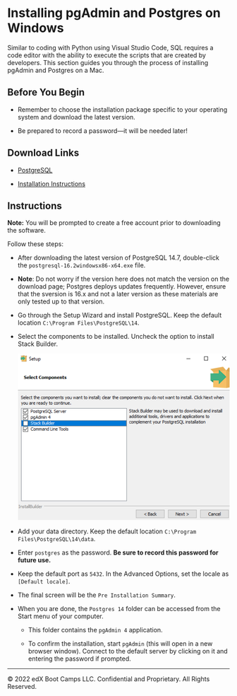 # Installing pgAdmin and Postgres on Windows

Similar to coding with Python using Visual Studio Code, SQL requires a code editor with the ability to execute the scripts that are created by developers. This section guides you through the process of installing pgAdmin and Postgres on a Mac.

## Before You Begin

* Remember to choose the installation package specific to your operating system and download the latest version.

* Be prepared to record a password—it will be needed later!

## Download Links

* [PostgreSQL](https://www.enterprisedb.com/downloads/postgresql)

* [Installation Instructions](https://www.enterprisedb.com/docs/supported-open-source/postgresql/installer/02_installing_postgresql_with_the_graphical_installation_wizard/windows/)

## Instructions

**Note:** You will be prompted to create a free account prior to downloading the software.

Follow these steps:

* After downloading the latest version of PostgreSQL 14.7, double-click the `postgresql-16.2windowsx86-x64.exe` file.


* **Note**: Do not worry if the version here does not match the version on the download page; Postgres deploys updates frequently. However, ensure that the sversion is 16.x and not a later version as these materials are only tested up to that version.

* Go through the Setup Wizard and install PostgreSQL. Keep the default location `C:\Program Files\PostgreSQL\14`.

* Select the components to be installed. Uncheck the option to install Stack Builder.

  ![stack_builder.png](./images/stack_builder_pc.png)

* Add your data directory. Keep the default location `C:\Program Files\PostgreSQL\14\data`.

* Enter `postgres` as the password. **Be sure to record this password for future use.**

* Keep the default port as `5432`. In the Advanced Options, set the locale as  `[Default locale]`.

* The final screen will be the `Pre Installation Summary`.

* When you are done, the `Postgres 14` folder can be accessed from the Start menu of your computer.

  * This folder contains the `pgAdmin 4` application.

  * To confirm the installation, start `pgAdmin` (this will open in a new browser window). Connect to the default server by clicking on it and entering the password if prompted.

- - -

© 2022 edX Boot Camps LLC. Confidential and Proprietary. All Rights Reserved.
